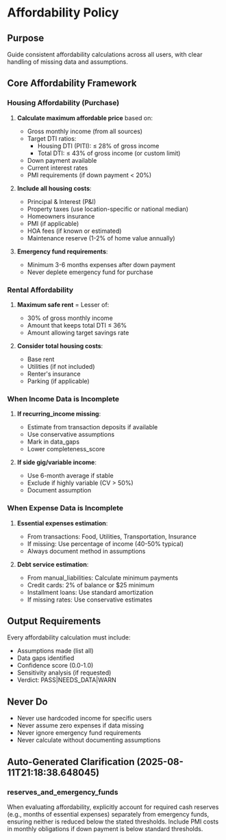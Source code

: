 # Affordability Policy

## Purpose
Guide consistent affordability calculations across all users, with clear handling of missing data and assumptions.

## Core Affordability Framework

### Housing Affordability (Purchase)
1. **Calculate maximum affordable price** based on:
   - Gross monthly income (from all sources)
   - Target DTI ratios:
     - Housing DTI (PITI): ≤ 28% of gross income
     - Total DTI: ≤ 43% of gross income (or custom limit)
   - Down payment available
   - Current interest rates
   - PMI requirements (if down payment < 20%)

2. **Include all housing costs**:
   - Principal & Interest (P&I)
   - Property taxes (use location-specific or national median)
   - Homeowners insurance
   - PMI (if applicable)
   - HOA fees (if known or estimated)
   - Maintenance reserve (1-2% of home value annually)

3. **Emergency fund requirements**:
   - Minimum 3-6 months expenses after down payment
   - Never deplete emergency fund for purchase

### Rental Affordability
1. **Maximum safe rent** = Lesser of:
   - 30% of gross monthly income
   - Amount that keeps total DTI ≤ 36%
   - Amount allowing target savings rate

2. **Consider total housing costs**:
   - Base rent
   - Utilities (if not included)
   - Renter's insurance
   - Parking (if applicable)

### When Income Data is Incomplete
1. **If recurring_income missing**:
   - Estimate from transaction deposits if available
   - Use conservative assumptions
   - Mark in data_gaps
   - Lower completeness_score

2. **If side gig/variable income**:
   - Use 6-month average if stable
   - Exclude if highly variable (CV > 50%)
   - Document assumption

### When Expense Data is Incomplete
1. **Essential expenses estimation**:
   - From transactions: Food, Utilities, Transportation, Insurance
   - If missing: Use percentage of income (40-50% typical)
   - Always document method in assumptions

2. **Debt service estimation**:
   - From manual_liabilities: Calculate minimum payments
   - Credit cards: 2% of balance or $25 minimum
   - Installment loans: Use standard amortization
   - If missing rates: Use conservative estimates

## Output Requirements
Every affordability calculation must include:
- Assumptions made (list all)
- Data gaps identified
- Confidence score (0.0-1.0)
- Sensitivity analysis (if requested)
- Verdict: PASS|NEEDS_DATA|WARN

## Never Do
- Never use hardcoded income for specific users
- Never assume zero expenses if data missing
- Never ignore emergency fund requirements
- Never calculate without documenting assumptions

## Auto-Generated Clarification (2025-08-11T21:18:38.648045)
### reserves_and_emergency_funds
When evaluating affordability, explicitly account for required cash reserves (e.g., months of essential expenses) separately from emergency funds, ensuring neither is reduced below the stated thresholds. Include PMI costs in monthly obligations if down payment is below standard thresholds.
